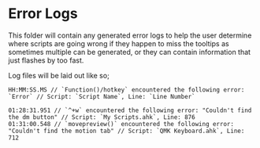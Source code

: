 # Error Logs
This folder will contain any generated error logs to help the user determine where scripts are going wrong if they happen to miss the tooltips as sometimes multiple can be generated, or they can contain information that just flashes by too fast.

Log files will be laid out like so;

```
HH:MM:SS.MS // `Function()/hotkey` encountered the following error: `Error` // Script: `Script Name`, Line: `Line Number`

01:28:31.951 // `^+w` encountered the following error: "Couldn't find the dm button" // Script: `My Scripts.ahk`, Line: 876
01:31:00.548 // `movepreview()` encountered the following error: "Couldn't find the motion tab" // Script: `QMK Keyboard.ahk`, Line: 712
```